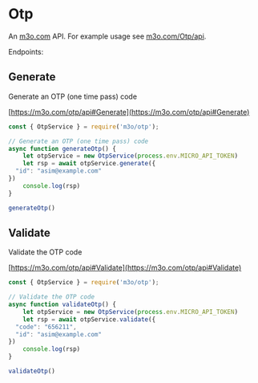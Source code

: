 # Otp

An [m3o.com](https://m3o.com) API. For example usage see [m3o.com/Otp/api](https://m3o.com/Otp/api).

Endpoints:

## Generate

Generate an OTP (one time pass) code


[https://m3o.com/otp/api#Generate](https://m3o.com/otp/api#Generate)

```js
const { OtpService } = require('m3o/otp');

// Generate an OTP (one time pass) code
async function generateOtp() {
	let otpService = new OtpService(process.env.MICRO_API_TOKEN)
	let rsp = await otpService.generate({
  "id": "asim@example.com"
})
	console.log(rsp)
}

generateOtp()
```
## Validate

Validate the OTP code


[https://m3o.com/otp/api#Validate](https://m3o.com/otp/api#Validate)

```js
const { OtpService } = require('m3o/otp');

// Validate the OTP code
async function validateOtp() {
	let otpService = new OtpService(process.env.MICRO_API_TOKEN)
	let rsp = await otpService.validate({
  "code": "656211",
  "id": "asim@example.com"
})
	console.log(rsp)
}

validateOtp()
```
